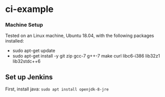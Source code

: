 # ci-example

### Machine Setup
Tested on an Linux machine, Ubuntu 18.04, with the following packages installed:
- sudo apt-get update
- sudo apt-get install -y git zip gcc-7 g++-7 make curl libc6-i386 lib32z1 lib32stdc++6                      

## Set up Jenkins
First, install java:
`sudo apt install openjdk-8-jre`
